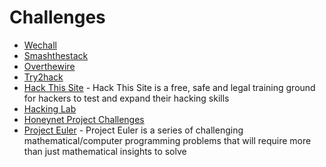 # Challenges
  + [Wechall](http://www.wechall.net/)
  + [Smashthestack](http://www.smashthestack.org/)
  + [Overthewire](http://www.overthewire.org/wargames/)
  + [Try2hack](http://www.try2hack.nl/)
  + [Hack This Site](https://www.hackthissite.org/) - Hack This Site is a free, safe and legal training ground for hackers to test and expand their hacking skills
  + [Hacking Lab](https://www.hacking-lab.com/caselist/)
  + [Honeynet Project Challenges](https://www.honeynet.org/challenges)
  + [Project Euler](http://projecteuler.net/) - Project Euler is a series of challenging mathematical/computer programming problems that will require more than just mathematical insights to solve
